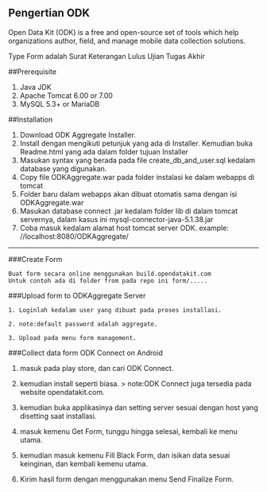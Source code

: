 ## Pengertian ODK

Open Data Kit (ODK) is a free and open-source set of tools which help organizations author, field, and manage mobile data collection solutions.

Type Form adalah Surat Keterangan Lulus Ujian Tugas Akhir

##Prerequisite

 1. Java JDK
 2. Apache Tomcat 6.00 or 7.00
 3. MySQL 5.3+ or MariaDB

##Installation

 1. Download ODK Aggregate Installer.
 2. Install dengan mengikuti petunjuk yang ada di Installer.
Kemudian buka Readme.html yang ada dalam folder tujuan Installer
 3. Masukan syntax yang berada pada file create_db_and_user.sql kedalam database yang digunakan.
 4. Copy file ODKAggregate.war pada folder instalasi ke dalam webapps di tomcat
 5. Folder baru dalam webapps akan dibuat otomatis sama dengan isi ODKAggregate.war
 6. Masukan database connect .jar kedalam folder lib di dalam tomcat servernya, dalam kasus ini mysql-connector-java-5.1.38.jar
 7. Coba masuk kedalam alamat host tomcat server ODK. example: //localhost:8080/ODKAggregate/

----

###Create Form

    Buat form secara online menggunakan build.opendatakit.com
    Untuk contoh ada di folder from pada repo ini form/.....

###Upload form to ODKAggregate Server

    1. Loginlah kedalam user yang dibuat pada proses installasi.

    2. note:default password adalah aggregate.

    3. Upload pada menu form management.

###Collect data form ODK Connect on Android

   1. masuk pada play store, dan cari ODK Connect.
   2. kemudian install seperti biasa.
    > note:ODK Connect juga tersedia pada website opendatakit.com.

   3. kemudian buka applikasinya dan setting server sesuai dengan host yang disetting saat installasi.
   4. masuk kemenu Get Form, tunggu hingga selesai, kembali ke menu utama.
   5. kemudian masuk kemenu Fill Black Form, dan isikan data sesuai keinginan, dan kembali kemenu utama.
   6. Kirim hasil form dengan menggunakan menu Send Finalize Form.
